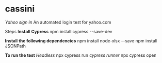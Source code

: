 # cassini
_Yahoo sign in_
An automated login test for yahoo.com

Steps
**Install Cypress**
npm install cypress --save-dev

**Install the following dependencies**
npm install node-xlsx --save
npm install JSONPath

**To run the test**
_Headless_
npx cypress run
_cypress runner_
npx cypress open
